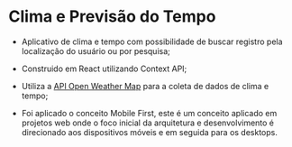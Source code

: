 # Clima e Previsão do Tempo

- Aplicativo de clima e tempo com possibilidade de buscar registro pela localização do usuário ou por pesquisa;

- Construido em React utilizando Context API;

- Utiliza a [API Open Weather Map](https://openweathermap.org/api "API Open Weather Map") para a coleta de dados de clima e tempo;
 
- Foi aplicado o conceito Mobile First, este é um conceito aplicado em projetos web onde o foco inicial da arquitetura e desenvolvimento é direcionado aos dispositivos móveis e em seguida para os desktops.
